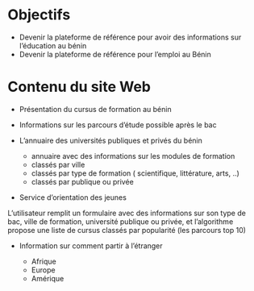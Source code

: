
# Objectifs

* Devenir la plateforme de référence pour avoir des informations sur l’éducation au bénin
* Devenir la plateforme de référence pour l’emploi au Bénin


# Contenu du site Web

* Présentation du cursus de formation au bénin

* Informations sur les parcours d’étude possible après le bac 

* L’annuaire des universités publiques et privés du bénin
    * annuaire avec des informations sur les modules de formation
    * classés par ville
    * classés par type de formation ( scientifique, littérature, arts, ..)
    * classés par publique ou privée
    

* Service d’orientation des jeunes

L’utilisateur remplit un formulaire avec des informations 
sur son type de bac, ville de formation, université publique ou privée, 
et l’algorithme propose une liste de cursus classés par popularité (les parcours top 10)


* Information sur comment partir à l’étranger

    * Afrique
    * Europe
    * Amérique

